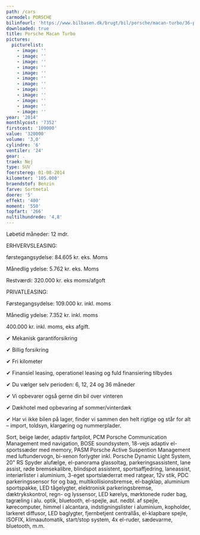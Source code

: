 ```yaml
---
path: /cars
carmodel: PORSCHE
bilinfourl: 'https://www.bilbasen.dk/brugt/bil/porsche/macan-turbo/36-pdk-5d/4175001'
downloaded: true
title: Porsche Macan Turbo
pictures:
  picturelist:
    - image: ''
    - image: ''
    - image: ''
    - image: ''
    - image: ''
    - image: ''
    - image: ''
    - image: ''
    - image: ''
    - image: ''
    - image: ''
    - image: ''
year: '2014'
monthlycost: '7352'
firstcost: '109000'
value: '320000'
volume: '3,0'
cylindre: '6'
ventiler: '24'
gear: .
traek: Nej
type: SUV
foerstereg: 01-08-2014
kilometer: '105.000'
braendstof: Benzin
farve: Sortmetal
doere: '5'
effekt: '400'
moment: '550'
topfart: '266'
nultilhundrede: '4,8'
---
```

Løbetid måneder: 12 mdr.



ERHVERVSLEASING:

førstegangsydelse: 84.605 kr. eks. Moms 

Månedlig ydelse: 5.762 kr. eks. Moms

Restværdi: 320.000 kr. eks moms/afgoft 



PRIVATLEASING:

Førstegangsydelse: 109.000 kr. inkl. moms

Månedlig ydelse: 7.352 kr. inkl. moms

400.000 kr. inkl. moms, eks afgift.



✔ Mekanisk garantiforsikring  

✔ Billig forsikring 

✔ Fri kilometer

✔ Finansiel leasing, operationel leasing og fuld finansiering tilbydes

✔ Du vælger selv perioden: 6, 12, 24 og 36 måneder

✔ Vi opbevarer også gerne din bil over vinteren 

✔ Dækhotel med opbevaring af sommer/vinterdæk

✔ Har vi ikke bilen på lager, finder vi sammen den helt rigtige og står for alt – import, toldsyn, klargøring og nummerplader. 

Sort, beige læder, adaptiv fartpilot, PCM Porsche Communication Management med navigation, BOSE soundsystem, 18-vejs adaptiv el-sportssæder med memory, PASM Porsche Active Suspention Management med luftundervogn, bi-xenon forlygter inkl. Porsche Dynamic Light System, 20" RS Spyder alufælge, el-panorama glassoltag, parkeringsassistent, lane assist, røde bremsekalibre, blindspot assistent, sportsaffjedring, laneassist, interiørlister i aluminium, 3-eget sportslæderrat med ratgear, 12v stik, PDC parkeringssensor for og bag, multikollisionsbremse, el-bagklap, aluminium sportspakke, LED tågelygter, elektronisk parkeringsbremse, dæktrykskontrol, regn- og lyssensor, LED kørelys, mørktonede ruder bag, tagræling i alu. optik, bluetooth, el-spejle, aut. nedbl. af spejle, kørecomputer, himmel i alcantara, indstigningslister i aluminium, kopholder, larkeret diffusor, LED baglygter, fjernbetjent centrallås, el-klapbare spejle, ISOFIX, klimaautomatik, start/stop system, 4x el-ruder, sædevarme, bluetooth, m.m.
